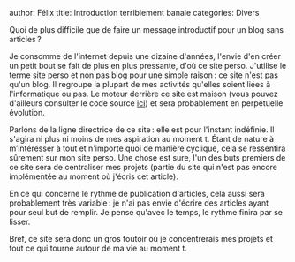 author: Félix
title: Introduction terriblement banale
categories: Divers


Quoi de plus difficile que de faire un message introductif pour un blog sans articles ?

Je consomme de l'internet depuis une dizaine d'années, l'envie d'en créer un petit bout se fait de plus en plus pressante, d'où ce site perso. J'utilise le terme site perso et non pas blog pour une simple raison : ce site n'est pas qu'un blog. Il regroupe la plupart de mes activités qu'elles soient liées à l'informatique ou pas. Le moteur derrière ce site est maison (vous pouvez d'ailleurs consulter le code source [ici](https://github.com/NinjaTrappeur/PyramidBlog)) et sera probablement en perpétuelle évolution.

Parlons de la ligne directrice de ce site : elle est pour l'instant indéfinie. Il s'agira ni plus ni moins de mes aspiration au moment t. Étant de nature à m’intéresser à tout et n'importe quoi de manière cyclique, cela se ressentira sûrement sur mon site perso. Une chose est sure, l'un des buts premiers de ce site sera de centraliser mes projets (partie du site qui n'est pas encore implémentée au moment où j'écris cet article).

En ce qui concerne le rythme de publication d'articles, cela aussi sera probablement très variable : je n'ai pas envie d'écrire des articles ayant pour seul but de remplir. Je pense qu'avec le temps, le rythme finira par se lisser.

Bref, ce site sera donc un gros foutoir où je concentrerais mes projets et tout ce qui tourne autour de ma vie au moment t.
